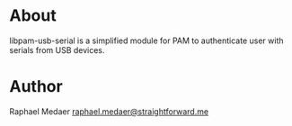 # About

libpam-usb-serial is a simplified module for PAM to authenticate user with serials from USB devices.



# Author

Raphael Medaer <raphael.medaer@straightforward.me>
